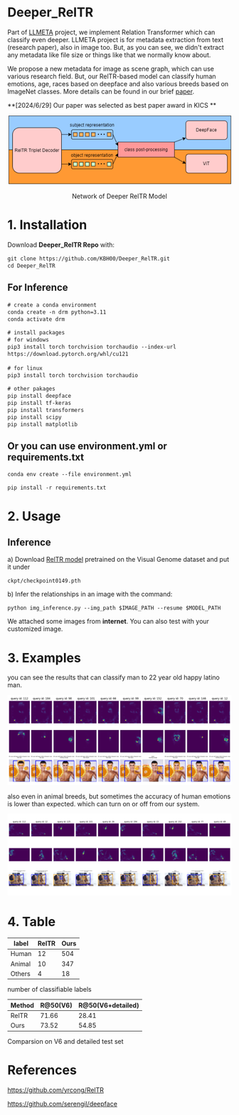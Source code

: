 # Deeper_RelTR

Part of [LLMETA](https://github.com/sw24-11) project, we implement Relation Transformer which can classify even deeper.
LLMETA project is for metadata extraction from text (research paper), also in image too.
But, as you can see, we didn't extract any metadata like file size or things like that we normally know about.

We propose a new metadata for image as scene graph, which can use various research field.
But, our RelTR-based model can classify human emotions, age, races based on deepface and also various breeds based on ImageNet classes.
More details can be found in our brief [paper](https://github.com/KBH00/Deeper_RelTR/blob/main/demo/paper.pdf).

**[2024/6/29] Our paper was selected as best paper award in KICS
**
<p align="center">
  <img src="demo/network_deeper.png">
</p>

<p align="center">
    Network of Deeper RelTR Model
</p>


# 1. Installation
Download **Deeper_RelTR Repo** with:
```
git clone https://github.com/KBH00/Deeper_RelTR.git
cd Deeper_RelTR
```


## For Inference
```
# create a conda environment
conda create -n drm python=3.11
conda activate drm
```
```
# install packages
# for windows
pip3 install torch torchvision torchaudio --index-url https://download.pytorch.org/whl/cu121

# for linux
pip3 install torch torchvision torchaudio
```

```
# other pakages
pip install deepface
pip install tf-keras
pip install transformers
pip install scipy
pip install matplotlib
```

## Or you can use environment.yml or requirements.txt
```
conda env create --file environment.yml
```
```
pip install -r requirements.txt
```


# 2. Usage

## Inference
a) Download [RelTR model](https://drive.google.com/file/d/1id6oD_iwiNDD6HyCn2ORgRTIKkPD3tUD/view) pretrained on the Visual Genome dataset and put it under 
```
ckpt/checkpoint0149.pth
```
b) Infer the relationships in an image with the command:
```
python img_inference.py --img_path $IMAGE_PATH --resume $MODEL_PATH 
```
We attached some images from **internet**. You can also test with your customized image.



# 3. Examples

you can see the results that can classify man to 22 year old happy latino man.
<p align="center">
  <img src="demo/Figure_2.png">
</p>



also even in animal breeds, but sometimes the accuracy of human emotions is lower than expected.
which can turn on or off from our system.
<p align="center">
  <img src="demo/Figure_3.png">
</p>


# 4. Table

|label|RelTR|Ours|
|------|---|---|
|Human|12|504|
|Animal|10|347|
|Others|4|18|

number of classifiable labels



|Method|R@50(V6)|R@50(V6+detailed)|
|------|---|---|
|RelTR|71.66|28.41|
|Ours|73.52|54.85|

Comparsion on V6 and detailed test set



# References
https://github.com/yrcong/RelTR

https://github.com/serengil/deepface
